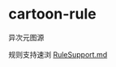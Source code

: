 # cartoon-rule
异次元图源

规则支持速浏 [RuleSupport.md](https://github.com/mabDc/cartoon-rule/blob/master/RuleSupport.md)
